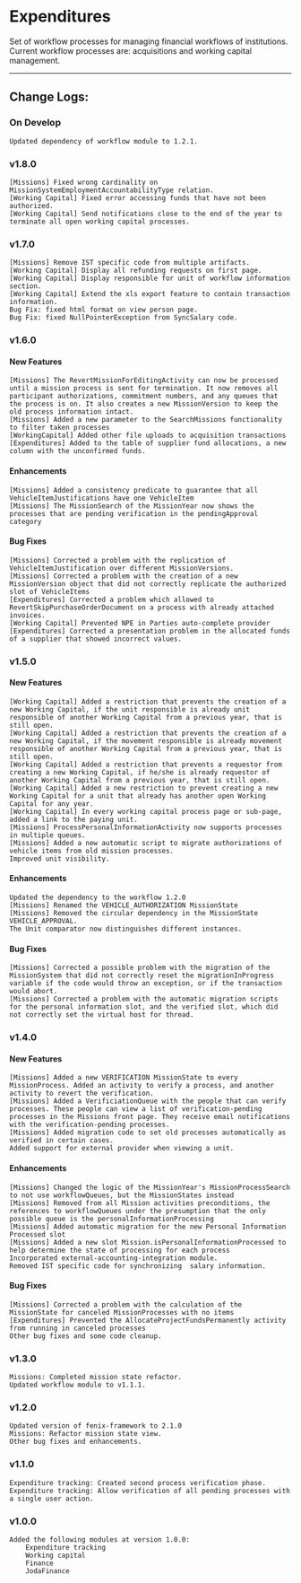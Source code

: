 # Expenditures


Set of workflow	processes for managing financial workflows of institutions.
Current	workflow processes are: acquisitions and working capital management.


---
## Change Logs:

### On Develop
    Updated dependency of workflow module to 1.2.1.


### v1.8.0

    [Missions] Fixed wrong cardinality on MissionSystemEmploymentAccountabilityType relation.
    [Working Capital] Fixed error accessing funds that have not been authorized.
    [Working Capital] Send notifications close to the end of the year to terminate all open working capital processes.

### v1.7.0

    [Missions] Remove IST specific code from multiple artifacts.
    [Working Capital] Display all refunding requests on first page.
    [Working Capital] Display responsible for unit of workflow information section.
    [Working Capital] Extend the xls export feature to contain transaction information.
    Bug Fix: fixed html format on view person page.
    Bug Fix: fixed NullPointerException from SyncSalary code.

### v1.6.0

#### New Features

    [Missions] The RevertMissionForEditingActivity can now be processed until a mission process is sent for termination. It now removes all participant authorizations, commitment numbers, and any queues that the process is on. It also creates a new MissionVersion to keep the old process information intact.
    [Missions] Added a new parameter to the SearchMissions functionality to filter taken processes
    [WorkingCapital] Added other file uploads to acquisition transactions
    [Expenditures] Added to the table of supplier fund allocations, a new column with the unconfirmed funds.

#### Enhancements

    [Missions] Added a consistency predicate to guarantee that all VehicleItemJustifications have one VehicleItem
    [Missions] The MissionSearch of the MissionYear now shows the processes that are pending verification in the pendingApproval category

#### Bug Fixes

    [Missions] Corrected a problem with the replication of VehicleItemJustification over different MissionVersions.
    [Missions] Corrected a problem with the creation of a new MissionVersion object that did not correctly replicate the authorized slot of VehicleItems
    [Expenditures] Corrected a problem which allowed to RevertSkipPurchaseOrderDocument on a process with already attached invoices.
    [Working Capital] Prevented NPE in Parties auto-complete provider
    [Expenditures] Corrected a presentation problem in the allocated funds of a supplier that showed incorrect values.

### v1.5.0

#### New Features

    [Working Capital] Added a restriction that prevents the creation of a new Working Capital, if the unit responsible is already unit responsible of another Working Capital from a previous year, that is still open.
    [Working Capital] Added a restriction that prevents the creation of a new Working Capital, if the movement responsible is already movement responsible of another Working Capital from a previous year, that is still open.
    [Working Capital] Added a restriction that prevents a requestor from creating a new Working Capital, if he/she is already requestor of another Working Capital from a previous year, that is still open.
    [Working Capital] Added a new restriction to prevent creating a new Working Capital for a unit that already has another open Working Capital for any year.
    [Working Capital] In every working capital process page or sub-page, added a link to the paying unit.
    [Missions] ProcessPersonalInformationActivity now supports processes in multiple queues.
    [Missions] Added a new automatic script to migrate authorizations of vehicle items from old mission processes.
    Improved unit visibility.

#### Enhancements

    Updated the dependency to the workflow 1.2.0
    [Missions] Renamed the VEHICLE_AUTHORIZATION MissionState
    [Missions] Removed the circular dependency in the MissionState VEHICLE_APPROVAL.
    The Unit comparator now distinguishes different instances.  

#### Bug Fixes

    [Missions] Corrected a possible problem with the migration of the MissionSystem that did not correctly reset the migrationInProgress variable if the code would throw an exception, or if the transaction would abort.
    [Missions] Corrected a problem with the automatic migration scripts for the personal information slot, and the verified slot, which did not correctly set the virtual host for thread.  

### v1.4.0

#### New Features

	[Missions] Added a new VERIFICATION MissionState to every MissionProcess. Added an activity to verify a process, and another activity to revert the verification.
	[Missions] Added a VerificiationQueue with the people that can verify processes. These people can view a list of verification-pending processes in the Missions front page. They receive email notifications with the verification-pending processes.
	[Missions] Added migration code to set old processes automatically as verified in certain cases.
	Added support for external provider when viewing a unit.
	
#### Enhancements
	
	[Missions] Changed the logic of the MissionYear's MissionProcessSearch to not use workflowQueues, but the MissionStates instead
	[Missions] Removed from all Mission activities preconditions, the references to workflowQueues under the presumption that the only possible queue is the personalInformationProcessing
	[Missions] Added automatic migration for the new Personal Information Processed slot
	[Missions] Added a new slot Mission.isPersonalInformationProcessed to help determine the state of processing for each process
	Incorporated external-accounting-integration module.
	Removed IST specific code for synchronizing  salary information.
	
#### Bug Fixes

	[Missions] Corrected a problem with the calculation of the MissionState for canceled MissionProcesses with no items
 	[Expenditures] Prevented the AllocateProjectFundsPermanently activity from running in canceled processes
	Other bug fixes and some code cleanup.

### v1.3.0

    Missions: Completed mission state refactor.
    Updated workflow module to v1.1.1.


### v1.2.0

    Updated version of fenix-framework to 2.1.0
    Missions: Refactor mission state view.
    Other bug fixes and enhancements.


### v1.1.0

    Expenditure tracking: Created second process verification phase.
    Expenditure tracking: Allow verification of all pending processes with a single user action.


### v1.0.0

	Added the following modules at version 1.0.0:
		Expenditure tracking
		Working capital
		Finance
		JodaFinance

